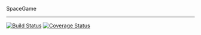 SpaceGame
*********
[![Build Status](https://travis-ci.org/ecdavis/spacegame.svg?branch=master)](https://travis-ci.org/ecdavis/spacegame)
[![Coverage Status](https://coveralls.io/repos/github/ecdavis/spacegame/badge.svg)](https://coveralls.io/github/ecdavis/spacegame)
